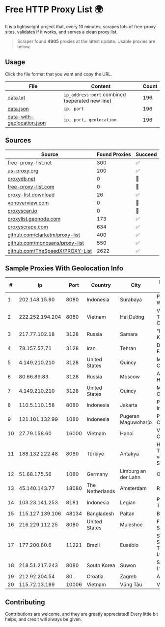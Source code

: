 
# Free HTTP Proxy List 🌍

It is a lightweight project that, every 10 minutes, scrapes lots of free-proxy sites, validates if it works, and serves a clean proxy list.


> Scraper found **4905** proxies at the latest update. Usable proxies are below.

## Usage

Click the file format that you want and copy the URL.


|File|Content|Count|
|----|-------|-----|
|[data.txt](https://raw.githubusercontent.com/themiralay/Proxy-List-World/master/data.txt)|`ip_address:port` combined (seperated new line)|196|
|[data.json](https://raw.githubusercontent.com/themiralay/Proxy-List-World/master/data.json)|`ip, port`|196|
|[data-with-geolocation.json](https://raw.githubusercontent.com/themiralay/Proxy-List-World/master/data-with-geolocation.json)|`ip, port, geolocation`|196|

## Sources

|Source|Found Proxies|Succeed|
|------|-------------|-------|
|[free-proxy-list.net](https://free-proxy-list.net)|300|✅|
|[us-proxy.org](https://www.us-proxy.org)|200|✅|
|[proxydb.net](http://proxydb.net)|0|🚫|
|[free-proxy-list.com](https://free-proxy-list.com/?page=&port=&type%5B%5D=http&type%5B%5D=https&up_time=0&search=Search)|0|🚫|
|[proxy-list.download](https://www.proxy-list.download/HTTP)|26|✅|
|[vpnoverview.com](https://vpnoverview.com/privacy/anonymous-browsing/free-proxy-servers)|0|🚫|
|[proxyscan.io](https://www.proxyscan.io)|0|🚫|
|[proxylist.geonode.com](https://proxylist.geonode.com/api/proxy-list?limit=300&page=1&sort_by=lastChecked&sort_type=desc&protocols=http,https)|173|✅|
|[proxyscrape.com](https://api.proxyscrape.com/v2/?request=displayproxies&protocol=http&timeout=10000&country=all&ssl=all&anonymity=all)|634|✅|
|[github.com/clarketm/proxy-list](https://raw.githubusercontent.com/clarketm/proxy-list/master/proxy-list-raw.txt)|400|✅|
|[github.com/monosans/proxy-list](https://raw.githubusercontent.com/monosans/proxy-list/main/proxies/http.txt)|550|✅|
|[github.com/TheSpeedX/PROXY-List](https://raw.githubusercontent.com/TheSpeedX/PROXY-List/master/http.txt)|2622|✅|


## Sample Proxies With Geolocation Info

|#|Ip|Port|Country|City|Internet Service Provider|
|-|--|----|-------|----|-------------------------|
|1|202.148.15.90|8080|Indonesia|Surabaya|PT. Dutakom Wibawa Putra|
|2|222.252.194.204|8080|Vietnam|Hải Dương|VietNam Post and Telecom Corporation|
|3|217.77.102.18|3128|Russia|Samara|"Region Svyaz Konsalt" LLC|
|4|78.157.57.71|3128|Iran|Tehran|Dade Samane Fanava Company|
|5|4.149.210.210|3128|United States|Quincy|Microsoft Corporation|
|6|80.66.89.83|3128|Russia|Moscow|AZERTA.RU Hosting Solutions|
|7|4.149.210.210|3128|United States|Quincy|Microsoft Corporation|
|8|110.5.110.158|8080|Indonesia|Jakarta|PT Orion Cyber Internet|
|9|121.101.132.99|1080|Indonesia|Pugeran Maguwoharjo|PT SELARAS CITRA TERABIT|
|10|27.79.158.60|16000|Vietnam|Hanoi|Viettel Corporation|
|11|188.132.222.48|8080|Türkiye|Antakya|High Speed Telekomunikasyon ve Hab. Hiz. Ltd. Sti.|
|12|51.68.175.56|1080|Germany|Limburg an der Lahn|OVH SAS|
|13|45.140.143.77|18080|The Netherlands|Amsterdam|RoyaleHosting BV|
|14|103.23.141.253|8181|Indonesia|Legian|PT. DEWATA TELEMATIKA|
|15|115.127.139.106|48134|Bangladesh|Paltan|BRACNet Limited|
|16|216.229.112.25|8080|United States|Muleshoe|Five Area Systems, LLC|
|17|177.200.80.6|11221|Brazil|Eusébio|Sobralnet Servicos E Telecomunicacoes Ltda - ME|
|18|218.51.217.243|8080|South Korea|Suwon|SK Broadband Co Ltd|
|19|212.92.204.54|80|Croatia|Zagreb|A1 Hrvatska d.o.o|
|20|115.72.13.189|10006|Vietnam|Vũng Tàu|VIETELmetro|



## Contributing

Contributions are welcome, and they are greatly appreciated! Every
little bit helps, and credit will always be given.

